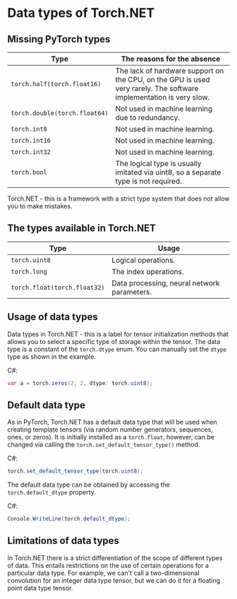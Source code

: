 # Data types of Torch.NET

## Missing PyTorch types

| Type | The reasons for the absence |
| ------------- | ------------- |
| `torch.half(torch.float16)` | The lack of hardware support on the CPU, on the GPU is used very rarely. The software implementation is very slow. |
| `torch.double(torch.float64)` | Not used in machine learning due to redundancy. |
| `torch.int8` | Not used in machine learning. |
| `torch.int16` | Not used in machine learning. |
| `torch.int32` | Not used in machine learning. |
| `torch.bool` | The logical type is usually imitated via uint8, so a separate type is not required.|

Torch.NET - this is a framework with a strict type system that does not allow you to make mistakes.

## The types available in Torch.NET

| Type | Usage |
|------|-------|
| `torch.uint8` | Logical operations. |
| `torch.long` | The index operations. |
| `torch.float(torch.float32)` | Data processing, neural network parameters. |

## Usage of data types

Data types in Torch.NET - this is a label for tensor initialization methods that allows you to select a specific type of storage within the tensor. The data type is a constant of the `torch.dtype` enum. You can manually set the `dtype` type as shown in the example.

C#:

```C#
var a = torch.zeros(2, 2, dtype: torch.uint8);
```
## Default data type

As in PyTorch, Torch.NET has a default data type that will be used when creating template tensors (via random number generators, sequences, ones, or zeros). It is initially installed as a `torch.float`, however, can be changed via calling the `torch.set_default_tensor_type()` method.

C#:

```C#
torch.set_default_tensor_type(torch.uint8);
```

The default data type can be obtained by accessing the `torch.default_dtype` property.

C#:

```C#
Console.WriteLine(torch.default_dtype);
```

## Limitations of data types

In Torch.NET there is a strict differentiation of the scope of different types of data. This entails restrictions on the use of certain operations for a particular data type. For example, we can't call a two-dimensional convolution for an integer data type tensor, but we can do it for a floating point data type tensor.
